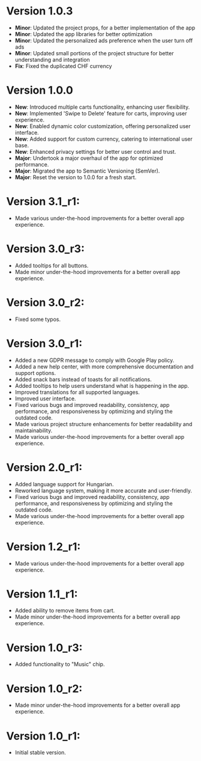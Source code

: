 # Version 1.0.3
- **Minor**: Updated the project props, for a better implementation of the app
- **Minor**: Updated the app libraries for better optimization
- **Minor**: Updated the personalized ads preference when the user turn off ads
- **Minor**: Updated small portions of the project structure for better understanding and integration
- **Fix**: Fixed the duplicated CHF currency

# Version 1.0.0
- **New**: Introduced multiple carts functionality, enhancing user flexibility.
- **New**: Implemented 'Swipe to Delete' feature for carts, improving user experience.
- **New**: Enabled dynamic color customization, offering personalized user interface.
- **New**: Added support for custom currency, catering to international user base.
- **New**: Enhanced privacy settings for better user control and trust.
- **Major**: Undertook a major overhaul of the app for optimized performance.
- **Major**: Migrated the app to Semantic Versioning (SemVer).
- **Major**: Reset the version to 1.0.0 for a fresh start.

# Version 3.1_r1:

- Made various under-the-hood improvements for a better overall app experience.

# Version 3.0_r3:

- Added tooltips for all buttons.
- Made minor under-the-hood improvements for a better overall app experience.

# Version 3.0_r2:

- Fixed some typos.

# Version 3.0_r1:

- Added a new GDPR message to comply with Google Play policy.
- Added a new help center, with more comprehensive documentation and support options.
- Added snack bars instead of toasts for all notifications.
- Added tooltips to help users understand what is happening in the app.
- Improved translations for all supported languages.
- Improved user interface.
- Fixed various bugs and improved readability, consistency, app performance, and responsiveness by
  optimizing and styling the outdated code.
- Made various project structure enhancements for better readability and maintainability.
- Made various under-the-hood improvements for a better overall app experience.

# Version 2.0_r1:

- Added language support for Hungarian.
- Reworked language system, making it more accurate and user-friendly.
- Fixed various bugs and improved readability, consistency, app performance, and responsiveness by
  optimizing and styling the outdated code.
- Made various under-the-hood improvements for a better overall app experience.

# Version 1.2_r1:

- Made various under-the-hood improvements for a better overall app experience.

# Version 1.1_r1:

- Added ability to remove items from cart.
- Made minor under-the-hood improvements for a better overall app experience.

# Version 1.0_r3:

- Added functionality to "Music" chip.

# Version 1.0_r2:

- Made minor under-the-hood improvements for a better overall app experience.

# Version 1.0_r1:

- Initial stable version.
